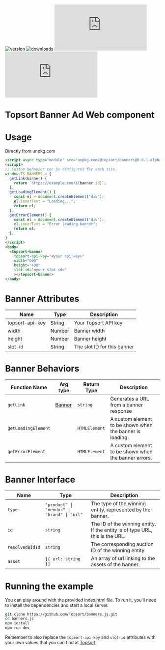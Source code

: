 ![version](https://img.shields.io/npm/v/@topsort/banners)
![downloads](https://img.shields.io/npm/dw/@topsort/banners)
![license](https://img.shields.io/github/license/Topsort/banners.js)
![GitHub Repo stars](https://img.shields.io/github/stars/topsort/banners.js?style=social)

# Topsort Banner Ad Web component

# Usage

Directly from unpkg.com

```html
<script async type="module" src="unpkg.com/@topsort/banners@0.0.1-alpha/dist/banners.js"></script>
<script>
// Custom behavior can be configured for each site.
window.TS_BANNERS = {
  getLink(banner) {
    return `https://example.com/${banner.id}`;
  },
  getLoadingElement() {
    const el = document.createElement("div");
    el.innerText = "Loading...";
    return el;
  },
  getErrorElement() {
    const el = document.createElement("div");
    el.innerText = "Error loading banner";
    return el;
  },
}
</script>
<body>
  <topsort-banner
    topsort-api-key="<your api key>"
    width="600"
    height="400"
    slot-id="<your slot id>"
    ></topsort-banner>
</body>
```


# Banner Attributes

| Name            | Type   | Description                 |
|-----------------|--------|-----------------------------|
| topsort-api-key | String | Your Topsort API key        |
| width           | Number | Banner width                |
| height          | Number | Banner height               |
| slot-id         | String | The slot ID for this banner |


# Banner Behaviors

| Function Name       | Arg type                    | Return Type   | Description                                              |
|---------------------|-----------------------------|---------------|----------------------------------------------------------|
| `getLink`           | [Banner](#banner-interface) | `string`      | Generates a URL from a banner response                   |
| `getLoadingElement` |                             | `HTMLElement` | A custom element to be shown when the banner is loading. |
| `getErrorElement`   |                             | `HTMLElement` | A custom element to be shown when the banner errors.     |


# Banner Interface

| Name            | Type                                        | Description                                                                  |
|-----------------|---------------------------------------------|------------------------------------------------------------------------------|
| `type`          | `"product" \| "vendor" \| "brand" \| "url"` | The type of the winning entity, represented by the banner.                   |
| `id`            | `string`                                    | The ID of the winning entity. If the entity is of type URL, this is the URL. |
| `resolvedBidId` | `string`                                    | The corresponding auction ID of the winning entity.                          |
| `asset`         | `[{ url: string }]`                         | An array of url linking to the assets of the banner.                         |


# Running the example

You can play around with the provided index.html file. To run it, you'll need to
install the dependencies and start a local server.

```bash
git clone https://github.com/Topsort/banners.js.git
cd banners.js
npm install
npm run dev
```

Remember to also replace the `topsort-api-key` and `slot-id` attributes with your
own values that you can find at [Topsort](https://app.topsort.com/).

